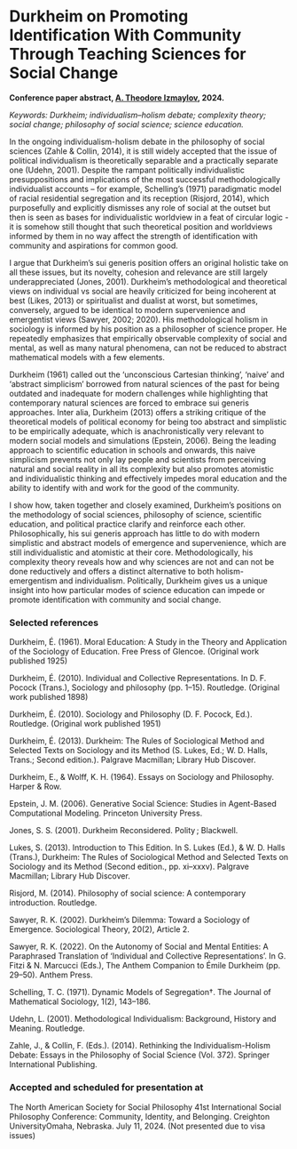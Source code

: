 # Durkheim on Promoting Identification With Community Through Teaching Sciences for Social Change

**Conference paper abstract, [A. Theodore Izmaylov](https://theodoreizmaylov.com/), 2024.**

*Keywords: Durkheim; individualism–holism debate; complexity theory; social change; philosophy of social science; science education.*

In the ongoing individualism-holism debate in the philosophy of social sciences (Zahle & Collin, 2014), it is still widely accepted that the issue of political individualism is theoretically separable and a practically separate one (Udehn, 2001). Despite the rampant politically individualistic presuppositions and implications of the most successful methodologically individualist accounts – for example, Schelling’s (1971) paradigmatic model of racial residential segregation and its reception (Risjord, 2014), which purposefully and explicitly dismisses any role of social at the outset but then is seen as bases for individualistic worldview in a feat of circular logic - it is somehow still thought that such theoretical position and worldviews informed by them in no way affect the strength of identification with community and aspirations for common good.

I argue that Durkheim’s sui generis position offers an original holistic take on all these issues, but its novelty, cohesion and relevance are still largely underappreciated (Jones, 2001). Durkheim’s methodological and theoretical views on individual vs social are heavily criticized for being incoherent at best (Likes, 2013) or spiritualist and dualist at worst, but sometimes, conversely, argued to be identical to modern supervenience and emergentist views (Sawyer, 2002; 2020). His methodological holism in sociology is informed by his position as a philosopher of science proper. He repeatedly emphasizes that empirically observable complexity of social and mental, as well as many natural phenomena, can not be reduced to abstract mathematical models with a few elements.

Durkheim (1961) called out the ‘unconscious Cartesian thinking’, ‘naive’ and ‘abstract simplicism’ borrowed from natural sciences of the past for being outdated and inadequate for modern challenges while highlighting that contemporary natural sciences are forced to embrace sui generis approaches. Inter alia, Durkheim (2013) offers a striking critique of the theoretical models of political economy for being too abstract and simplistic to be empirically adequate, which is anachronistically very relevant to modern social models and simulations (Epstein, 2006). Being the leading approach to scientific education in schools and onwards, this naive simplicism prevents not only lay people and scientists from perceiving natural and social reality in all its complexity but also promotes atomistic and individualistic thinking and effectively impedes moral education and the ability to identify with and work for the good of the community.

I show how, taken together and closely examined, Durkheim’s positions on the methodology of social sciences, philosophy of science, scientific education, and political practice clarify and reinforce each other. Philosophically, his sui generis approach has little to do with modern simplistic and abstract models of emergence and supervenience, which are still individualistic and atomistic at their core. Methodologically, his complexity theory reveals how and why sciences are not and can not be done reductively and offers a distinct alternative to both holism-emergentism and individualism. Politically, Durkheim gives us a unique insight into how particular modes of science education can impede or promote identification with community and social change.

### Selected references

Durkheim, É. (1961). Moral Education: A Study in the Theory and Application of the Sociology of Education. Free Press of Glencoe. (Original work published 1925)

Durkheim, É. (2010). Individual and Collective Representations. In D. F. Pocock (Trans.), Sociology and philosophy (pp. 1–15). Routledge. (Original work published 1898)

Durkheim, É. (2010). Sociology and Philosophy (D. F. Pocock, Ed.). Routledge. (Original work published 1951)

Durkheim, É. (2013). Durkheim: The Rules of Sociological Method and Selected Texts on Sociology and its Method (S. Lukes, Ed.; W. D. Halls, Trans.; Second edition.). Palgrave Macmillan; Library Hub Discover. 

Durkheim, E., & Wolff, K. H. (1964). Essays on Sociology and Philosophy. Harper & Row.

Epstein, J. M. (2006). Generative Social Science: Studies in Agent-Based Computational Modeling. Princeton University Press.

Jones, S. S. (2001). Durkheim Reconsidered. Polity ; Blackwell.

Lukes, S. (2013). Introduction to This Edition. In S. Lukes (Ed.), & W. D. Halls (Trans.), Durkheim: The Rules of Sociological Method and Selected Texts on Sociology and its Method (Second edition., pp. xi–xxxv). Palgrave Macmillan; Library Hub Discover. 

Risjord, M. (2014). Philosophy of social science: A contemporary introduction. Routledge.

Sawyer, R. K. (2002). Durkheim’s Dilemma: Toward a Sociology of Emergence. Sociological Theory, 20(2), Article 2. 

Sawyer, R. K. (2022). On the Autonomy of Social and Mental Entities: A Paraphrased Translation of ‘Individual and Collective Representations’. In G. Fitzi & N. Marcucci (Eds.), The Anthem Companion to Émile Durkheim (pp. 29–50). Anthem Press. 

Schelling, T. C. (1971). Dynamic Models of Segregation†. The Journal of Mathematical Sociology, 1(2), 143–186. 

Udehn, L. (2001). Methodological Individualism: Background, History and Meaning. Routledge. 

Zahle, J., & Collin, F. (Eds.). (2014). Rethinking the Individualism-Holism Debate: Essays in the Philosophy of Social Science (Vol. 372). Springer International Publishing. 

### Accepted and scheduled for presentation at

The North American Society for Social Philosophy 41st International Social Philosophy Conference: Community, Identity, and Belonging. Creighton UniversityOmaha, Nebraska. July 11, 2024. (Not presented due to visa issues)

